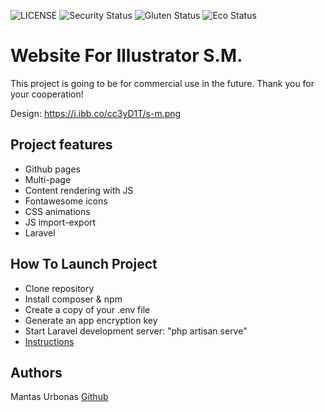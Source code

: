 ![LICENSE](https://img.shields.io/badge/license-MIT-blue.svg?style=flat-square)
![Security Status](https://img.shields.io/security-headers?label=Security&url=https%3A%2F%2Fgithub.com&style=flat-square)
![Gluten Status](https://img.shields.io/badge/Gluten-Free-green.svg)
![Eco Status](https://img.shields.io/badge/ECO-Friendly-green.svg)

# Website For Illustrator S.M.

This project is going to be for commercial use in the future. Thank you for your cooperation!

Design: https://i.ibb.co/cc3yD1T/s-m.png


## Project features

- Github pages
- Multi-page
- Content rendering with JS
- Fontawesome icons
- CSS animations
- JS import-export
- Laravel


## How To Launch Project

- Clone repository
- Install composer & npm
- Create a copy of your .env file
- Generate an app encryption key
- Start Laravel development server: "php artisan serve"
- [Instructions](https://devmarketer.io/learn/setup-laravel-project-cloned-github-com/)

## Authors

Mantas Urbonas [Github](https://github.com/MantasUrb)